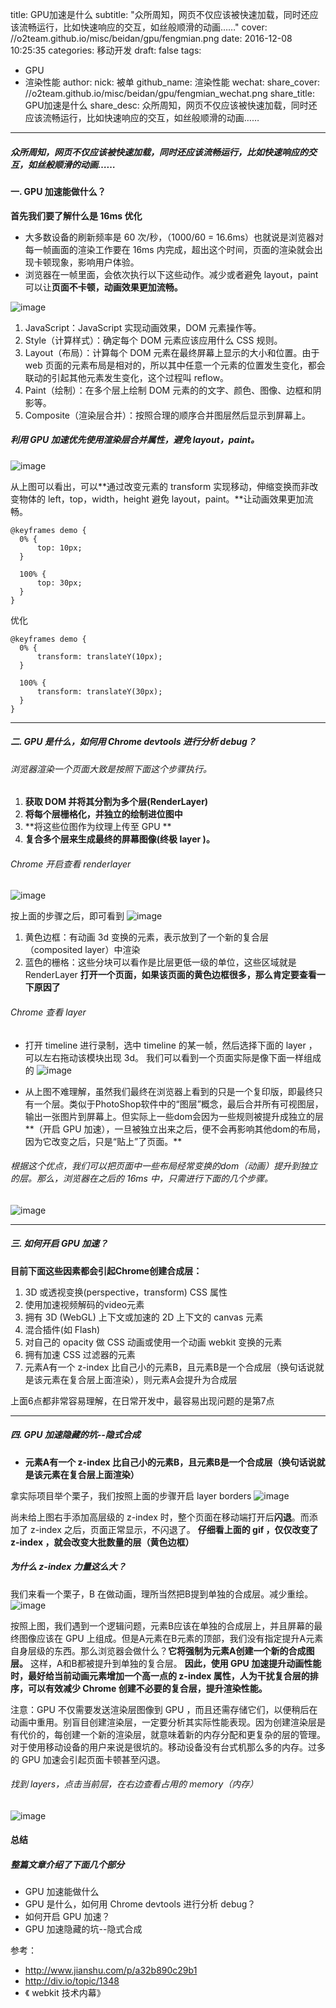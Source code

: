 title: GPU加速是什么
subtitle: "众所周知，网页不仅应该被快速加载，同时还应该流畅运行，比如快速响应的交互，如丝般顺滑的动画……"
cover: //o2team.github.io/misc/beidan/gpu/fengmian.png
date: 2016-12-08 10:25:35
categories: 移动开发
draft: false
tags:
  - GPU
  - 渲染性能
author:
    nick: 被单
    github_name: 渲染性能
wechat:
    share_cover: //o2team.github.io/misc/beidan/gpu/fengmian_wechat.png
    share_title: GPU加速是什么
    share_desc: 众所周知，网页不仅应该被快速加载，同时还应该流畅运行，比如快速响应的交互，如丝般顺滑的动画……

---

<!-- more -->
##### 众所周知，网页不仅应该被快速加载，同时还应该流畅运行，比如快速响应的交互，如丝般顺滑的动画……

#### 一. GPU 加速能做什么？
**首先我们要了解什么是 16ms 优化**
- 大多数设备的刷新频率是 60 次/秒，（1000/60 = 16.6ms）也就说是浏览器对每一帧画面的渲染工作要在 16ms 内完成，超出这个时间，页面的渲染就会出现卡顿现象，影响用户体验。
- 浏览器在一帧里面，会依次执行以下这些动作。减少或者避免 layout，paint 可以让**页面不卡顿，动画效果更加流畅。**

![image](http://images2015.cnblogs.com/blog/910706/201702/910706-20170208123830713-1326457716.png)

 1. JavaScript：JavaScript 实现动画效果，DOM 元素操作等。
 2. Style（计算样式）：确定每个 DOM 元素应该应用什么 CSS 规则。
 3. Layout（布局）：计算每个 DOM 元素在最终屏幕上显示的大小和位置。由于 web 页面的元素布局是相对的，所以其中任意一个元素的位置发生变化，都会联动的引起其他元素发生变化，这个过程叫 reflow。
 4. Paint（绘制）：在多个层上绘制 DOM 元素的的文字、颜色、图像、边框和阴影等。
 5. Composite（渲染层合并）：按照合理的顺序合并图层然后显示到屏幕上。

##### 利用 GPU 加速优先使用渲染层合并属性，避免 layout，paint。
![image](http://images2015.cnblogs.com/blog/910706/201704/910706-20170407162951363-442151370.png)

从上图可以看出，可以**通过改变元素的 transform 实现移动，伸缩变换而非改变物体的 left，top，width，height 避免 layout，paint。**让动画效果更加流畅。

```
@keyframes demo {
  0% {
      top: 10px;
  }

  100% {
      top: 30px;
  }
}
```
优化
```
@keyframes demo {
  0% {
      transform: translateY(10px);
  }

  100% {
      transform: translateY(30px);
  }
}
```
---

##### 二. GPU 是什么，如何用 Chrome devtools 进行分析 debug？
###### 浏览器渲染一个页面大致是按照下面这个步骤执行。
 1. **获取 DOM 并将其分割为多个层(RenderLayer)**
 2. **将每个层栅格化，并独立的绘制进位图中**
 3. **将这些位图作为纹理上传至 GPU **
 4. **复合多个层来生成最终的屏幕图像(终极 layer )。**

###### Chrome 开启查看 renderlayer
![image](http://images2015.cnblogs.com/blog/910706/201704/910706-20170407100715066-801725481.png)

按上面的步骤之后，即可看到
![image](http://images2015.cnblogs.com/blog/910706/201704/910706-20170407100742472-1054667452.png)

 1. 黄色边框：有动画 3d 变换的元素，表示放到了一个新的复合层（composited layer）中渲染
 2. 蓝色的栅格：这些分块可以看作是比层更低一级的单位，这些区域就是 RenderLayer
**打开一个页面，如果该页面的黄色边框很多，那么肯定要查看一下原因了**

###### Chrome 查看 layer
- 打开 timeline 进行录制，选中 timeline 的某一帧，然后选择下面的 layer ，可以左右拖动该模块出现 3d。
我们可以看到一个页面实际是像下面一样组成的
![image](http://images2015.cnblogs.com/blog/910706/201704/910706-20170407102117816-2052416646.png)

- 从上图不难理解，虽然我们最终在浏览器上看到的只是一个复印版，即最终只有一个层。类似于PhotoShop软件中的“图层”概念，最后合并所有可视图层，输出一张图片到屏幕上。但实际上一些dom会因为一些规则被提升成独立的层**（开启 GPU 加速），一旦被独立出来之后，便不会再影响其他dom的布局，因为它改变之后，只是“贴上”了页面。**

###### 根据这个优点，我们可以把页面中一些布局经常变换的dom（动画）提升到独立的层。那么，浏览器在之后的 16ms 中，只需进行下面的几个步骤。
![image](http://images2015.cnblogs.com/blog/910706/201704/910706-20170407102822988-279994525.png)

---

##### 三. 如何开启 GPU 加速？
**目前下面这些因素都会引起Chrome创建合成层：**
1. 3D 或透视变换(perspective，transform) CSS 属性
2. 使用加速视频解码的video元素
3. 拥有 3D (WebGL) 上下文或加速的 2D 上下文的 canvas 元素
4. 混合插件(如 Flash)
5. 对自己的 opacity 做 CSS 动画或使用一个动画 webkit 变换的元素
6. 拥有加速 CSS 过滤器的元素
7. 元素A有一个 z-index 比自己小的元素B，且元素B是一个合成层（换句话说就是该元素在复合层上面渲染），则元素A会提升为合成层

上面6点都非常容易理解，在日常开发中，最容易出现问题的是第7点

---

##### 四. GPU 加速隐藏的坑--隐式合成
- **元素A有一个 z-index 比自己小的元素B，且元素B是一个合成层（换句话说就是该元素在复合层上面渲染）**

拿实际项目举个栗子，我们按照上面的步骤开启 layer borders
![image](http://images2015.cnblogs.com/blog/910706/201704/910706-20170407130508175-122098207.gif)

尚未给上图右手添加高层级的 z-index 时，整个页面在移动端打开后**闪退**。而添加了 z-index 之后，页面正常显示，不闪退了。
**仔细看上面的 gif ，仅仅改变了 z-index ，就会改变大批数量的层（黄色边框）**

##### 为什么 z-index 力量这么大？
我们来看一个栗子，B 在做动画，理所当然把B提到单独的合成层。减少重绘。
![image](http://images2015.cnblogs.com/blog/910706/201704/910706-20170407143632582-1052021913.gif)

按照上图，我们遇到一个逻辑问题，元素B应该在单独的合成层上，并且屏幕的最终图像应该在 GPU 上组成。但是A元素在B元素的顶部，我们没有指定提升A元素自身层级的东西。那么浏览器会做什么？**它将强制为元素A创建一个新的合成图层。**
这样，A和B都被提升到单独的复合层。
**因此，使用 GPU 加速提升动画性能时，最好给当前动画元素增加一个高一点的 z-index 属性，人为干扰复合层的排序，可以有效减少 Chrome 创建不必要的复合层，提升渲染性能。**

注意：GPU 不仅需要发送渲染层图像到 GPU ，而且还需存储它们，以便稍后在动画中重用。别盲目创建渲染层，一定要分析其实际性能表现。因为创建渲染层是有代价的，每创建一个新的渲染层，就意味着新的内存分配和更复杂的层的管理。对于使用移动设备的用户来说是很坑的。移动设备没有台式机那么多的内存。过多的 GPU 加速会引起页面卡顿甚至闪退。
###### 找到 layers，点击当前层，在右边查看占用的 memory（内存）
![image](http://images2015.cnblogs.com/blog/910706/201704/910706-20170407150159800-1434499062.png)

#### 总结
##### 整篇文章介绍了下面几个部分
- GPU 加速能做什么
- GPU 是什么，如何用 Chrome devtools 进行分析 debug？
- 如何开启 GPU 加速？
- GPU 加速隐藏的坑--隐式合成

参考：
- http://www.jianshu.com/p/a32b890c29b1
- http://div.io/topic/1348
- 《 webkit 技术内幕》









































